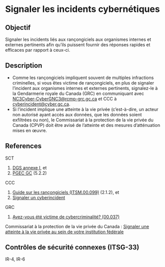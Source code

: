 # Signaler les incidents cybernétiques

## Objectif

Signaler les incidents liés aux rançongiciels aux organismes internes et externes pertinents afin qu’ils puissent fournir des réponses rapides et efficaces par rapport à ceux-ci.

## Description

- Comme les rançongiciels impliquent souvent de multiples infractions criminelles, si vous êtes victime de rançongiciels, en plus de signaler l’incident aux organismes internes et externes pertinents, signalez-le à la Gendarmerie royale du Canada (GRC) en communiquant avec NC3Cyber-CyberGNC3@rcmp-grc.gc.ca et CCC à cyberincident@cyber.gc.ca.
- Si l’incident implique une atteinte à la vie privée (c’est-à-dire, un acteur non autorisé ayant accès aux données, que les données soient exfiltrées ou non), le Commissariat à la protection de la vie privée du Canada (CPVP) doit être avisé de l’atteinte et des mesures d’atténuation mises en œuvre.

## References

SCT

1. [DGS annexe I](https://www.tbs-sct.gc.ca/pol/doc-fra.aspx?id=32611), et
2. [PGEC GC](https://www.canada.ca/fr/gouvernement/systeme/gouvernement-numerique/securite-confidentialite-ligne/gestion-securite-identite/plan-gestion-evenements-cybersecurite-gouvernement-canada.html) (5.2.2)

CCC

1. [Guide sur les rançongiciels (ITSM.00.099)](https://cyber.gc.ca/fr/orientation/guide-sur-les-rancongiciels-itsm00099) (2.1.2), et
2. [Signaler un cyberincident](https://cyber.gc.ca/fr/cyberincidents)

GRC

1. [Avez-vous été victime de cybercriminalité? (00.037)](https://www.rcmp-grc.gc.ca/wam/media/5705/original/775b051eaeafc6b098422afab62ab681.pdf)

Commissariat à la protection de la vie privée du Canada : [Signaler une atteinte à la vie privée au sein de votre institution fédérale](https://www.priv.gc.ca/fr/signaler-un-probleme/signaler-une-atteinte-a-la-vie-privee-dans-votre-organisation/signaler-une-atteinte-a-la-vie-privee-au-sein-de-votre-institution-federale/)

## Contrôles de sécurité connexes (ITSG-33)

IR-4, IR-6
